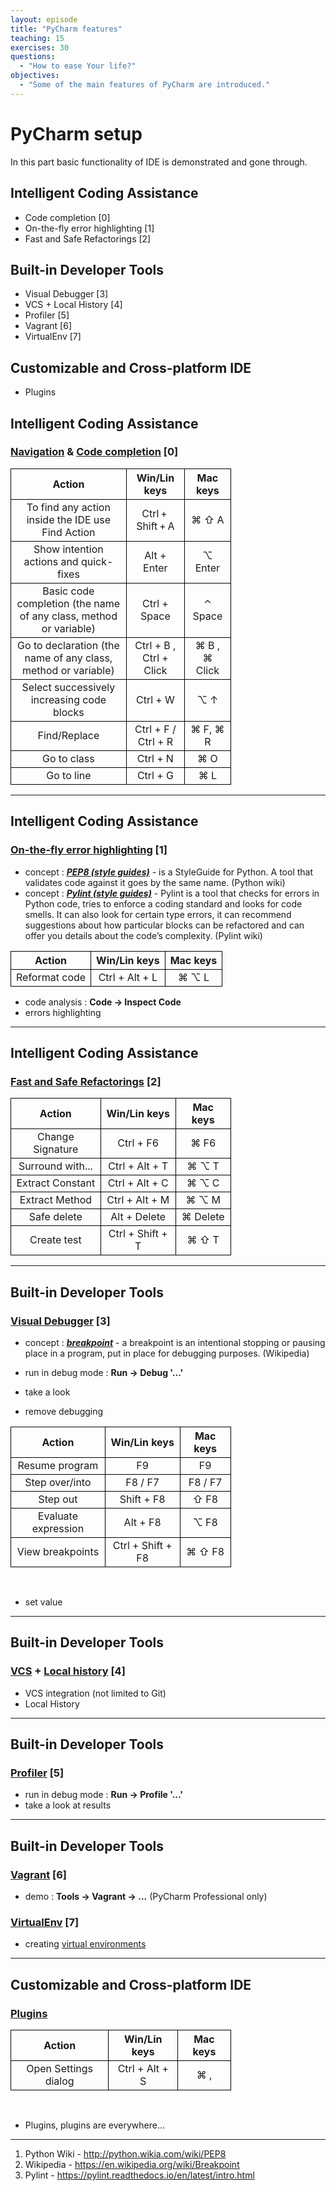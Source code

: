 ```yaml
---
layout: episode
title: "PyCharm features"
teaching: 15
exercises: 30
questions:
  - "How to ease Your life?"
objectives:
  - "Some of the main features of PyCharm are introduced."
---
```


# PyCharm setup

In this part basic functionality of IDE is demonstrated and gone through.

## Intelligent Coding Assistance
- Code completion [0]
- On-the-fly error highlighting [1]
- Fast and Safe Refactorings [2]

## Built-in Developer Tools
- Visual Debugger [3]
- VCS + Local History [4]
- Profiler [5]
- Vagrant [6]
- VirtualEnv [7]

## Customizable and Cross-platform IDE
- Plugins

## Intelligent Coding Assistance

### [Navigation](https://www.jetbrains.com/help/pycharm/2016.1/navigation-in-source-code.html?search=navigation) & [Code completion](https://www.jetbrains.com/help/pycharm/2016.1/code-completion.html?search=code%20comple) [0]

<table style="width:70%;">
  <tr>
    <th style="text-align: center; border: 1px solid black; "> Action </th>
    <th style="text-align: center; border: 1px solid black; "> Win/Lin keys </th> 
    <th style="text-align: center; border: 1px solid black; "> Mac keys </th>
  </tr>
  <tr>
    <td style="text-align: center; border: 1px solid black; "> To find any action inside the IDE use Find Action </td>
    <td style="text-align: center; border: 1px solid black; "> Ctrl + Shift + A </td> 
    <td style="text-align: center; border: 1px solid black; "> ⌘ ⇧ A  </td>
  </tr>
    <tr>
    <td style="text-align: center; border: 1px solid black; "> Show intention actions and quick-fixes </td>
    <td style="text-align: center; border: 1px solid black; "> Alt + Enter </td> 
    <td style="text-align: center; border: 1px solid black; "> ⌥ Enter </td>
  </tr>
  <tr>
    <td style="text-align: center; border: 1px solid black; "> Basic code completion (the name of any class, method or variable) </td>
    <td style="text-align: center; border: 1px solid black; "> Ctrl + Space </td> 
    <td style="text-align: center; border: 1px solid black; "> ⌃ Space  </td>
  </tr>
  <tr>
    <td style="text-align: center; border: 1px solid black; "> Go to declaration (the name of any class, method or variable) </td>
    <td style="text-align: center; border: 1px solid black; "> Ctrl + B , Ctrl + Click </td> 
    <td style="text-align: center; border: 1px solid black; "> ⌘ B , ⌘ Click </td>
  </tr>
  <tr>
    <td style="text-align: center; border: 1px solid black; "> Select successively increasing code blocks </td>
    <td style="text-align: center; border: 1px solid black; "> Ctrl + W </td> 
    <td style="text-align: center; border: 1px solid black; "> ⌥ ↑ </td>
  </tr>
  <tr>
    <td style="text-align: center; border: 1px solid black; "> Find/Replace </td>
    <td style="text-align: center; border: 1px solid black; "> Ctrl + F / Ctrl + R </td> 
    <td style="text-align: center; border: 1px solid black; "> ⌘ F, ⌘ R </td>
  </tr>
  <tr>
    <td style="text-align: center; border: 1px solid black; "> Go to class </td>
    <td style="text-align: center; border: 1px solid black; "> Ctrl + N </td> 
    <td style="text-align: center; border: 1px solid black; "> ⌘ O </td>
  </tr>
  <tr>
    <td style="text-align: center; border: 1px solid black; "> Go to line </td>
    <td style="text-align: center; border: 1px solid black; "> Ctrl + G </td> 
    <td style="text-align: center; border: 1px solid black; "> ⌘ L </td>
  </tr>
</table>

---

## Intelligent Coding Assistance

### [On-the-fly error highlighting]() [1]

- concept : [**_PEP8 (style guides)_**](https://www.python.org/dev/peps/pep-0008/#introduction) - is a StyleGuide for Python. A tool that validates code against it goes by the same name. (Python wiki)
- concept : [**_Pylint (style guides)_**](https://pylint.readthedocs.io/en/latest/intro.html) - Pylint is a tool that checks for errors in Python code, tries to enforce a coding standard and looks for code smells. It can also look for certain type errors, it can recommend suggestions about how particular blocks can be refactored and can offer you details about the code’s complexity. (Pylint wiki)

<table style="width:70%;">
  <tr>
    <th style="text-align: center; border: 1px solid black; "> Action </th>
    <th style="text-align: center; border: 1px solid black; "> Win/Lin keys </th> 
    <th style="text-align: center; border: 1px solid black; "> Mac keys </th>
  </tr>
  <tr>
    <td style="text-align: center; border: 1px solid black; "> Reformat code </td>
    <td style="text-align: center; border: 1px solid black; "> Ctrl + Alt + L </td> 
    <td style="text-align: center; border: 1px solid black; "> ⌘ ⌥ L </td>
  </tr>
</table>


- code analysis : **Code -> Inspect Code**
- errors highlighting

---

## Intelligent Coding Assistance

### [Fast and Safe Refactorings](https://www.jetbrains.com/help/pycharm/2016.1/refactoring.html?search=refac) [2]

<table style="width:70%;">
  <tr>
    <th style="text-align: center; border: 1px solid black; "> Action </th>
    <th style="text-align: center; border: 1px solid black; "> Win/Lin keys </th> 
    <th style="text-align: center; border: 1px solid black; "> Mac keys </th>
  </tr>
  <tr>
    <td style="text-align: center; border: 1px solid black; "> Change Signature </td>
    <td style="text-align: center; border: 1px solid black; "> Ctrl + F6 </td> 
    <td style="text-align: center; border: 1px solid black; "> ⌘ F6 </td>
  </tr>
  <tr>
    <td style="text-align: center; border: 1px solid black; "> Surround with... </td>
    <td style="text-align: center; border: 1px solid black; "> Ctrl + Alt + T </td> 
    <td style="text-align: center; border: 1px solid black; "> ⌘ ⌥ T </td>
  </tr>
  <tr>
    <td style="text-align: center; border: 1px solid black; "> Extract Constant </td>
    <td style="text-align: center; border: 1px solid black; "> Ctrl + Alt + C </td> 
    <td style="text-align: center; border: 1px solid black; "> ⌘ ⌥ C </td>
  </tr>
  <tr>
    <td style="text-align: center; border: 1px solid black; "> Extract Method </td>
    <td style="text-align: center; border: 1px solid black; "> Ctrl + Alt + M </td> 
    <td style="text-align: center; border: 1px solid black; "> ⌘ ⌥ M </td>
  </tr>
  <tr>
    <td style="text-align: center; border: 1px solid black; "> Safe delete </td>
    <td style="text-align: center; border: 1px solid black; "> Alt + Delete </td> 
    <td style="text-align: center; border: 1px solid black; "> ⌘ Delete </td>
  </tr>
  <tr>
    <td style="text-align: center; border: 1px solid black; "> Create test </td>
    <td style="text-align: center; border: 1px solid black; "> Ctrl + Shift + T </td> 
    <td style="text-align: center; border: 1px solid black; "> ⌘ ⇧ T </td>
  </tr>
</table>

---

## Built-in Developer Tools

### [Visual Debugger](https://www.jetbrains.com/help/pycharm/2016.1/debugger.html?search=debugger) [3]

- concept : [**_breakpoint_**](https://en.wikipedia.org/wiki/Breakpoint) - a breakpoint is an intentional stopping or pausing place in a program, put in place for debugging purposes. (Wikipedia)

- run in debug mode : **Run -> Debug '...'**
- take a look
- remove debugging

<table style="width:70%;">
  <tr>
    <th style="text-align: center; border: 1px solid black; "> Action </th>
    <th style="text-align: center; border: 1px solid black; "> Win/Lin keys </th> 
    <th style="text-align: center; border: 1px solid black; "> Mac keys </th>
  </tr>
  <tr>
    <td style="text-align: center; border: 1px solid black; "> Resume program </td>
    <td style="text-align: center; border: 1px solid black; "> F9 </td> 
    <td style="text-align: center; border: 1px solid black; "> F9 </td>
  </tr>
  <tr>
    <td style="text-align: center; border: 1px solid black; "> Step over/into </td>
    <td style="text-align: center; border: 1px solid black; "> F8 / F7 </td> 
    <td style="text-align: center; border: 1px solid black; "> F8 / F7 </td>
  </tr>
  <tr>
    <td style="text-align: center; border: 1px solid black; "> Step out </td>
    <td style="text-align: center; border: 1px solid black; "> Shift + F8 </td> 
    <td style="text-align: center; border: 1px solid black; "> ⇧ F8 </td>
  </tr>
  <tr>
    <td style="text-align: center; border: 1px solid black; "> Evaluate expression </td>
    <td style="text-align: center; border: 1px solid black; "> Alt + F8 </td> 
    <td style="text-align: center; border: 1px solid black; "> ⌥ F8 </td>
  </tr>
  <tr>
    <td style="text-align: center; border: 1px solid black; "> View breakpoints </td>
    <td style="text-align: center; border: 1px solid black; "> Ctrl + Shift + F8 </td> 
    <td style="text-align: center; border: 1px solid black; "> ⌘ ⇧ F8 </td>
  </tr>
</table>
<br/>

- set value

---

## Built-in Developer Tools

### [VCS](https://www.jetbrains.com/help/pycharm/2016.1/version-control-with-pycharm.html) + [Local history](https://www.jetbrains.com/help/pycharm/2016.1/local-history.html?search=local%20history) [4]

- VCS integration (not limited to Git)
- Local History

---

## Built-in Developer Tools

### [Profiler](https://www.jetbrains.com/help/pycharm/2016.1/profiler.html) [5]

- run in debug mode : **Run -> Profile '...'**
- take a look at results

---

## Built-in Developer Tools

### [Vagrant](https://www.jetbrains.com/help/pycharm/2016.1/vagrant.html?search=vagrant) [6]

- demo : **Tools -> Vagrant -> ...** (PyCharm Professional only)

### [VirtualEnv](https://www.jetbrains.com/help/pycharm/2016.3/creating-virtual-environment.html) [7]

- creating [virtual environments](https://virtualenv.pypa.io/en/stable/)

---

## Customizable and Cross-platform IDE

### [Plugins](https://www.jetbrains.com/help/pycharm/2016.1/plugins.html?search=plugins)

<table style="width:70%;">
  <tr>
    <th style="text-align: center; border: 1px solid black; "> Action </th>
    <th style="text-align: center; border: 1px solid black; "> Win/Lin keys </th> 
    <th style="text-align: center; border: 1px solid black; "> Mac keys </th>
  </tr>
  <tr>
    <td style="text-align: center; border: 1px solid black; "> Open Settings dialog </td>
    <td style="text-align: center; border: 1px solid black; "> Ctrl + Alt + S </td> 
    <td style="text-align: center; border: 1px solid black; "> ⌘ , </td>
  </tr>
</table>
<br/>

- Plugins, plugins are everywhere... 

___

1. Python Wiki - http://python.wikia.com/wiki/PEP8
2. Wikipedia - https://en.wikipedia.org/wiki/Breakpoint
3. Pylint - https://pylint.readthedocs.io/en/latest/intro.html